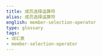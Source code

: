 ```yaml
---
title: 成员选择运算符
alias: 成员选择运算符
english: member-selection-operator
type: glossary
tags:
- 词汇表
- member-selection-operator
---
```

